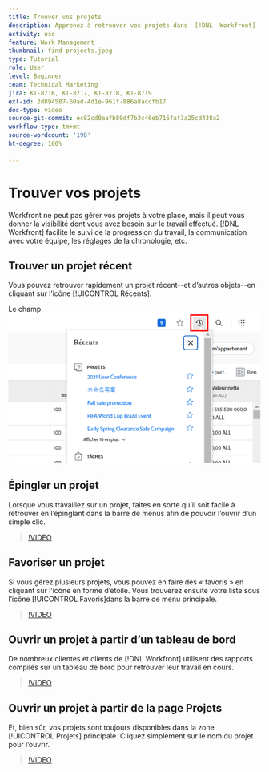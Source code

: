 ```yaml
---
title: Trouver vos projets
description: Apprenez à retrouver vos projets dans  [!DNL  Workfront]  à l'aide d'épingles, de favoris, de tableaux de bord et de la page [!UICONTROL Projets].
activity: use
feature: Work Management
thumbnail: find-projects.jpeg
type: Tutorial
role: User
level: Beginner
team: Technical Marketing
jira: KT-8716, KT-8717, KT-8718, KT-8719
exl-id: 2d894587-60ad-4d1e-961f-886a8accfb17
doc-type: video
source-git-commit: ec82cd0aafb89df7b3c46eb716faf3a25cd438a2
workflow-type: tm+mt
source-wordcount: '198'
ht-degree: 100%

---
```


# Trouver vos projets

Workfront ne peut pas gérer vos projets à votre place, mais il peut vous donner la visibilité dont vous avez besoin sur le travail effectué. [!DNL Workfront] facilite le suivi de la progression du travail, la communication avec votre équipe, les réglages de la chronologie, etc.

<!---
In this section, you will learn how to:

Find your projects in [!DNL Workfront]
Make your project visible to stakeholders
Find project communications
Use [!DNL Workfront] features when reviewing the task list to monitor project progress
--->

## Trouver un projet récent

Vous pouvez retrouver rapidement un projet récent--et d’autres objets--en cliquant sur l’icône [!UICONTROL Récents].

Le champ ![[!UICONTROL Statut] a été élargi dans l’en-tête du projet](assets/recents.png)

## Épingler un projet

Lorsque vous travaillez sur un projet, faites en sorte qu’il soit facile à retrouver en l’épinglant dans la barre de menus afin de pouvoir l’ouvrir d’un simple clic.

>[!VIDEO](https://video.tv.adobe.com/v/335038/?quality=12&learn=on)

## Favoriser un projet

Si vous gérez plusieurs projets, vous pouvez en faire des « favoris » en cliquant sur l’icône en forme d’étoile. Vous trouverez ensuite votre liste sous l’icône [!UICONTROL Favoris]dans la barre de menu principale.

>[!VIDEO](https://video.tv.adobe.com/v/335039/?quality=12&learn=on)


## Ouvrir un projet à partir d’un tableau de bord

De nombreux clientes et clients de [!DNL Workfront] utilisent des rapports compilés sur un tableau de bord pour retrouver leur travail en cours.

>[!VIDEO](https://video.tv.adobe.com/v/335041/?quality=12&learn=on)


## Ouvrir un projet à partir de la page Projets

Et, bien sûr, vos projets sont toujours disponibles dans la zone [!UICONTROL Projets] principale. Cliquez simplement sur le nom du projet pour l’ouvrir.

>[!VIDEO](https://video.tv.adobe.com/v/335040/?quality=12&learn=on)
